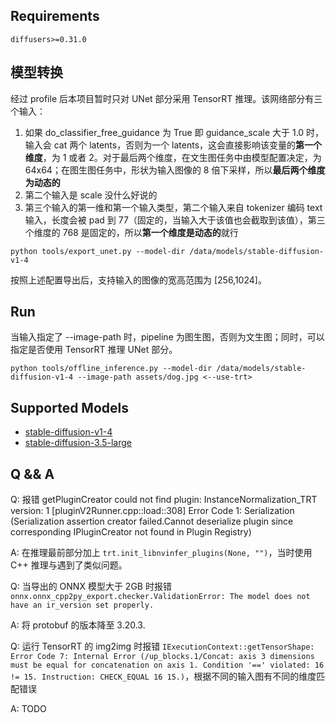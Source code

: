 ## Requirements
```shell
diffusers>=0.31.0
```

## 模型转换
经过 profile 后本项目暂时只对 UNet 部分采用 TensorRT 推理。该网络部分有三个输入：
1. 如果 do_classifier_free_guidance 为 True 即 guidance_scale 大于 1.0 时，输入会 cat 两个 latents，否则为一个 latents，这会直接影响该变量的**第一个维度**，为 1 或者 2。对于最后两个维度，在文生图任务中由模型配置决定，为 64x64；在图生图任务中，形状为输入图像的 8 倍下采样，所以**最后两个维度为动态的**
2. 第二个输入是 scale 没什么好说的
3. 第三个输入的第一维和第一个输入类型，第二个输入来自 tokenizer 编码 text 输入，长度会被 pad 到 77（固定的，当输入大于该值也会截取到该值），第三个维度的 768 是固定的，所以**第一个维度是动态的**就行
```shell
python tools/export_unet.py --model-dir /data/models/stable-diffusion-v1-4
```
按照上述配置导出后，支持输入的图像的宽高范围为 [256,1024]。

## Run
当输入指定了 --image-path 时，pipeline 为图生图，否则为文生图；同时，可以指定是否使用 TensorRT 推理 UNet 部分。
```shell
python tools/offline_inference.py --model-dir /data/models/stable-diffusion-v1-4 --image-path assets/dog.jpg <--use-trt>
```

## Supported Models
- [stable-diffusion-v1-4](https://huggingface.co/CompVis/stable-diffusion-v1-4) 
- [stable-diffusion-3.5-large](https://huggingface.co/stabilityai/stable-diffusion-3.5-large)


## Q && A

Q: 报错 getPluginCreator could not find plugin: InstanceNormalization_TRT version: 1
[pluginV2Runner.cpp::load::308] Error Code 1: Serialization (Serialization assertion creator failed.Cannot deserialize plugin since corresponding IPluginCreator not found in Plugin Registry)

A: 在推理最前部分加上 `trt.init_libnvinfer_plugins(None, "")`，当时使用 C++ 推理与遇到了类似问题。

Q: 当导出的 ONNX 模型大于 2GB 时报错 `onnx.onnx_cpp2py_export.checker.ValidationError: The model does not have an ir_version set properly.`

A: 将 protobuf 的版本降至 3.20.3.

Q: 运行 TensorRT 的 img2img 时报错 `IExecutionContext::getTensorShape: Error Code 7: Internal Error (/up_blocks.1/Concat: axis 3 dimensions must be equal for concatenation on axis 1. Condition '==' violated: 16 != 15. Instruction: CHECK_EQUAL 16 15.)`，根据不同的输入图有不同的维度匹配错误

A: TODO
